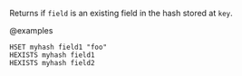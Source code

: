 Returns if `field` is an existing field in the hash stored at `key`.

@examples

```cli
HSET myhash field1 "foo"
HEXISTS myhash field1
HEXISTS myhash field2
```
